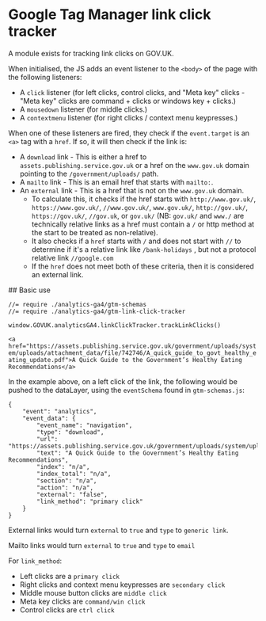 # Google Tag Manager link click tracker

A module exists for tracking link clicks on GOV.UK.

When initialised, the JS adds an event listener to the `<body>` of the page with the following listeners:

- A `click` listener (for left clicks, control clicks, and "Meta key" clicks - "Meta key" clicks are command + clicks or windows key + clicks.)
- A `mousedown` listener (for middle clicks.)
- A `contextmenu` listener (for right clicks / context menu keypresses.)

When one of these listeners are fired, they check if the `event.target` is an `<a>` tag with a `href`. If so, it will then check if the link is:

- A `download` link - This is either a href to `assets.publishing.service.gov.uk` or a href on the `www.gov.uk` domain pointing to the `/government/uploads/` path.
- A `mailto` link - This is an email href that starts with `mailto:`.
- An `external` link - This is a href that is not on the `www.gov.uk` domain. 
    - To calculate this, it checks if the href starts with `http://www.gov.uk/`, `https://www.gov.uk/`, `//www.gov.uk/`, `www.gov.uk/`, `http://gov.uk/`, `https://gov.uk/`, `//gov.uk`, or `gov.uk/` (NB: `gov.uk/` and `www./` are technically relative links as a href must contain a `/` or http method at the start to be treated as non-relative).
    - It also checks if a `href` starts with `/` and does not start with `//` to determine if it's a relative link like `/bank-holidays` , but not a protocol relative link `//google.com`
    - If the `href` does not meet both of these criteria, then it is considered an external link.

## Basic use

```
//= require ./analytics-ga4/gtm-schemas
//= require ./analytics-ga4/gtm-link-click-tracker

window.GOVUK.analyticsGA4.linkClickTracker.trackLinkClicks()
```

`<a href="https://assets.publishing.service.gov.uk/government/uploads/system/uploads/attachment_data/file/742746/A_quick_guide_to_govt_healthy_eating_update.pdf">A Quick Guide to the Government’s Healthy Eating Recommendations</a>`

In the example above, on a left click of the link, the following would be pushed to the dataLayer, using the `eventSchema` found in `gtm-schemas.js`:


```
{
    "event": "analytics",
    "event_data": {
        "event_name": "navigation",
        "type": "download",
        "url": "https://assets.publishing.service.gov.uk/government/uploads/system/uploads/attachment_data/file/742746/A_quick_guide_to_govt_healthy_eating_update.pdf",
        "text": "A Quick Guide to the Government’s Healthy Eating Recommendations",
        "index": "n/a",
        "index_total": "n/a",
        "section": "n/a",
        "action": "n/a",
        "external": "false",
        "link_method": "primary click"
    }
}
```

External links would turn `external` to `true` and `type` to `generic link`.

Mailto links would turn `external` to `true` and `type` to `email`

For `link_method`:

- Left clicks are a `primary click`
- Right clicks and context menu keypresses are `secondary click`
- Middle mouse button clicks are `middle click`
- Meta key clicks are `command/win click`
- Control clicks are `ctrl click`
